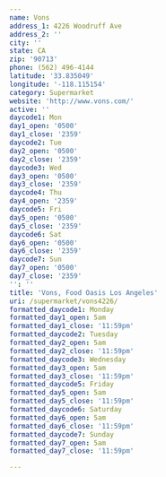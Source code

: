 ```yaml
---
name: Vons
address_1: 4226 Woodruff Ave
address_2: ''
city: ''
state: CA
zip: '90713'
phone: (562) 496-4144
latitude: '33.835049'
longitude: '-118.115154'
category: Supermarket
website: 'http://www.vons.com/'
active: ''
daycode1: Mon
day1_open: '0500'
day1_close: '2359'
daycode2: Tue
day2_open: '0500'
day2_close: '2359'
daycode3: Wed
day3_open: '0500'
day3_close: '2359'
daycode4: Thu
day4_open: '2359'
daycode5: Fri
day5_open: '0500'
day5_close: '2359'
daycode6: Sat
day6_open: '0500'
day6_close: '2359'
daycode7: Sun
day7_open: '0500'
day7_close: '2359'
'': ''
title: 'Vons, Food Oasis Los Angeles'
uri: /supermarket/vons4226/
formatted_daycode1: Monday
formatted_day1_open: 5am
formatted_day1_close: '11:59pm'
formatted_daycode2: Tuesday
formatted_day2_open: 5am
formatted_day2_close: '11:59pm'
formatted_daycode3: Wednesday
formatted_day3_open: 5am
formatted_day3_close: '11:59pm'
formatted_daycode5: Friday
formatted_day5_open: 5am
formatted_day5_close: '11:59pm'
formatted_daycode6: Saturday
formatted_day6_open: 5am
formatted_day6_close: '11:59pm'
formatted_daycode7: Sunday
formatted_day7_open: 5am
formatted_day7_close: '11:59pm'

---
```

